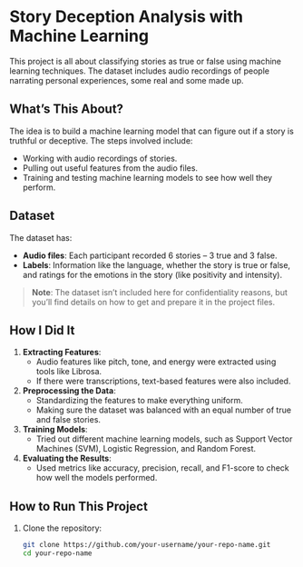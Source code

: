 # **Story Deception Analysis with Machine Learning**

This project is all about classifying stories as true or false using machine learning techniques. The dataset includes audio recordings of people narrating personal experiences, some real and some made up.

## **What’s This About?**
The idea is to build a machine learning model that can figure out if a story is truthful or deceptive. The steps involved include:
- Working with audio recordings of stories.
- Pulling out useful features from the audio files.
- Training and testing machine learning models to see how well they perform.

## **Dataset**
The dataset has:
- **Audio files**: Each participant recorded 6 stories – 3 true and 3 false.
- **Labels**: Information like the language, whether the story is true or false, and ratings for the emotions in the story (like positivity and intensity).

> **Note**: The dataset isn’t included here for confidentiality reasons, but you’ll find details on how to get and prepare it in the project files.

## **How I Did It**
1. **Extracting Features**:
   - Audio features like pitch, tone, and energy were extracted using tools like Librosa.
   - If there were transcriptions, text-based features were also included.
2. **Preprocessing the Data**:
   - Standardizing the features to make everything uniform.
   - Making sure the dataset was balanced with an equal number of true and false stories.
3. **Training Models**:
   - Tried out different machine learning models, such as Support Vector Machines (SVM), Logistic Regression, and Random Forest.
4. **Evaluating the Results**:
   - Used metrics like accuracy, precision, recall, and F1-score to check how well the models performed.

## **How to Run This Project**
1. Clone the repository:
   ```bash
   git clone https://github.com/your-username/your-repo-name.git
   cd your-repo-name
